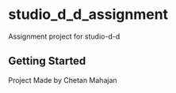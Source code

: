 # studio_d_d_assignment

Assignment project for studio-d-d

## Getting Started

Project Made by Chetan Mahajan
